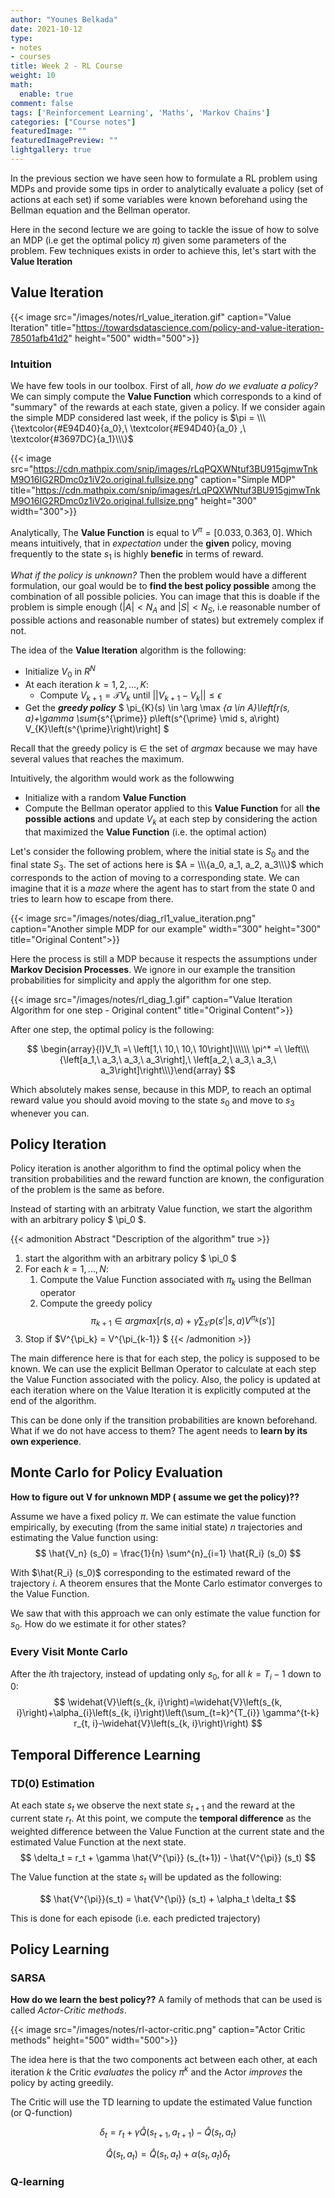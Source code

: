```yaml
---
author: "Younes Belkada"
date: 2021-10-12
type:
- notes
- courses
title: Week 2 - RL Course
weight: 10
math:
  enable: true
comment: false
tags: ['Reinforcement Learning', 'Maths', 'Markov Chains']
categories: ["Course notes"]
featuredImage: ""
featuredImagePreview: ""
lightgallery: true
---
```


In the previous section we have seen how to formulate a RL problem using MDPs and provide some tips in order to analytically evaluate a policy (set of actions at each set) if some variables were known beforehand using the Bellman equation and the Bellman operator.

Here in the second lecture we are going to tackle the issue of how to solve an MDP (i.e get the optimal policy $\pi$) given some parameters of the problem. Few techniques exists in order to achieve this, let's start with the **Value Iteration**

## Value Iteration

{{< image src="/images/notes/rl_value_iteration.gif" caption="Value Iteration" title="https://towardsdatascience.com/policy-and-value-iteration-78501afb41d2" height="500" width="500">}}


### Intuition

We have few tools in our toolbox. First of all, *how do we evaluate a policy?* We can simply compute the **Value Function** which corresponds to a kind of "summary" of the rewards at each state, given a policy. If we consider again the simple MDP considered last week, if the policy is $\pi = \\\{\textcolor{#E94D40}{a_0},\ \textcolor{#E94D40}{a_0} ,\ \textcolor{#3697DC}{a_1}\\\}$

{{< image src="https://cdn.mathpix.com/snip/images/rLqPQXWNtuf3BU915gjmwTnkM9O16IG2RDmc0z1iV2o.original.fullsize.png" caption="Simple MDP" title="https://cdn.mathpix.com/snip/images/rLqPQXWNtuf3BU915gjmwTnkM9O16IG2RDmc0z1iV2o.original.fullsize.png" height="300" width="300">}}

Analytically, The **Value Function** is equal to $V^\pi = [0.033, 0.363, 0]$. Which means intuitively, that in *expectation* under the **given** policy, moving frequently to the state $s_1$ is highly **benefic** in terms of reward.

*What if the policy is unknown?* Then the problem would have a different formulation, our goal would be to **find the best policy possible** among the combination of all possible policies. You can image that this is doable if the problem is simple enough ($|A| < N_A$ and $|S| < N_S$, i.e reasonable number of possible actions and reasonable number of states) but extremely complex if not.
 
The idea of the **Value Iteration** algorithm is the following:
* Initialize $V_0$ in $R^N$
* At each iteration $k = 1,2,...,K$:
    * Compute $V_{k+1} = \mathcal{T}V_k$ until $|| V_{k+1} - V_k || \leq \epsilon$
* Get the ***greedy policy*** $
\pi_{K}(s) \in \arg \max _{a \in A}\left[r(s, a)+\gamma \sum_{s^{\prime}} p\left(s^{\prime} \mid s, a\right) V_{K}\left(s^{\prime}\right)\right]
$

Recall that the greedy policy is $\in$ the set of $argmax$ because we may have several values that reaches the maximum.

Intuitively, the algorithm would work as the followwing
* Initialize with a random **Value Function**
* Compute the Bellman operator applied to this **Value Function** for all **the possible actions** and update $V_k$ at each step by considering the action that maximized the **Value Function** (i.e. the optimal action)

Let's consider the following problem, where the initial state is $S_0$ and the final state $S_3$. The set of actions here is $A = \\\{a_0, a_1, a_2, a_3\\\}$ which corresponds to the action of moving to a corresponding state. We can imagine that it is a *maze* where the agent has to start from the state 0 and tries to learn how to escape from there.


{{< image src="/images/notes/diag_rl1_value_iteration.png" caption="Another simple MDP for our example" width="300" height="300" title="Original Content">}}

Here the process is still a MDP because it respects the assumptions under **Markov Decision Processes**. We ignore in our example the transition probabilities for simplicity and apply the algorithm for one step.

{{< image src="/images/notes/rl_diag_1.gif" caption="Value Iteration Algorithm for one step - Original content" title="Original Content">}}

After one step, the optimal policy is the following:

$$ \begin{array}{l}V_1\ =\ \left[1,\ 10,\ 10,\ 10\right]\\\\\\ \pi^* =\ \left\\\{\left[a_1,\ a_3,\ a_3,\ a_3\right],\ \left[a_2,\ a_3,\ a_3,\ a_3\right]\right\\\}\end{array} $$

Which absolutely makes sense, because in this MDP, to reach an optimal reward value you should avoid moving to the state $s_0$ and move to $s_3$ whenever you can.

## Policy Iteration

Policy iteration is another algorithm to find the optimal policy when the transition probabilities and the reward function are known, the configuration of the problem is the same as before.

Instead of starting with an arbitraty Value function, we start the algorithm with an arbitrary policy $ \pi_0 $.

{{< admonition Abstract "Description of the algorithm" true >}}
1. start the algorithm with an arbitrary policy $ \pi_0 $
2. For each $k = 1,...,N$:
    1. Compute the Value Function associated with $\pi_k$ using the Bellman operator
    2. Compute the greedy policy $$ \pi_{k+1} \in arg max [r(s, a) + \gamma \sum_{s'} p(s' | s, a) V^{\pi_k} (s')] $$
3. Stop if $V^{\pi_k} = V^{\pi_{k-1}} $
{{< /admonition >}}

The main difference here is that for each step, the policy is supposed to be known. We can use the explicit Bellman Operator to calculate at each step the Value Function associated with the policy. Also, the policy is updated at each iteration where on the Value Iteration it is explicitly computed at the end of the algorithm.

This can be done only if the transition probabilities are known beforehand. What if we do not have access to them? The agent needs to **learn by its own experience**.

## Monte Carlo for Policy Evaluation

**How to figure out V for unknown MDP ( assume we get the policy)??**

Assume we have a fixed policy $\pi$. We can estimate the value function empirically, by executing (from the same initial state) $n$ trajectories and estimating the Value function using:
$$
\hat{V_n} (s_0) = \frac{1}{n} \sum^{n}_{i=1} \hat{R_i} (s_0)
$$

With $\hat{R_i} (s_0)$ corresponding to the estimated reward of the trajectory $i$. A theorem ensures that the Monte Carlo estimator converges to the Value Function. 

We saw that with this approach we can only estimate the value function for $s_0$. How do we estimate it for other states?

### Every Visit Monte Carlo

After the $i$th trajectory, instead of updating only $s_0$, for all $k=T_i-1$ down to $0$:
$$
\widehat{V}\left(s_{k, i}\right)=\widehat{V}\left(s_{k, i}\right)+\alpha_{i}\left(s_{k, i}\right)\left(\sum_{t=k}^{T_{i}} \gamma^{t-k} r_{t, i}-\widehat{V}\left(s_{k, i}\right)\right)
$$

## Temporal Difference Learning

### TD(0) Estimation

At each state $s_t$ we observe the next state $s_{t+1}$ and the reward at the current state $r_t$. At this point, we compute the **temporal difference** as the weighted difference between the Value Function at the current state and the estimated Value Function at the next state.
$$
\delta_t = r_t + \gamma \hat{V^{\pi}} (s_{t+1}) - \hat{V^{\pi}} (s_t)
$$

The Value function at the state $s_t$ will be updated as the following:

$$
\hat{V^{\pi}}(s_t) = \hat{V^{\pi}} (s_t) + \alpha_t \delta_t 
$$

This is done for each episode (i.e. each predicted trajectory)

## Policy Learning

### SARSA

**How do we learn the best policy??** A family of methods that can be used is called *Actor-Critic methods*. 

{{< image src="/images/notes/rl-actor-critic.png" caption="Actor Critic methods" height="500" width="500">}}

The idea here is that the two components act between each other, at each iteration $k$ the Critic *evaluates* the policy $\pi^k$ and the Actor *improves* the policy by acting greedily.

The Critic will use the TD learning to update the estimated Value function (or Q-function)

$$
\delta_{t}=r_{t}+\gamma \widehat{Q}\left(s_{t+1}, a_{t+1}\right)-\widehat{Q}\left(s_{t}, a_{t}\right)
$$

$$
\widehat{Q}\left(s_{t}, a_{t}\right)=\widehat{Q}\left(s_{t}, a_{t}\right)+\alpha\left(s_{t}, a_{t}\right) \delta_{t}
$$

### Q-learning